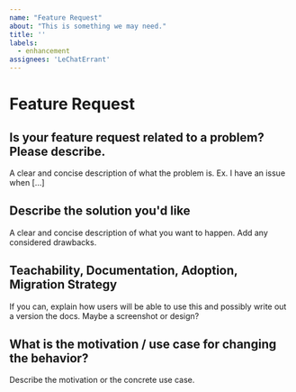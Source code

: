 ```yaml
---
name: "Feature Request"
about: "This is something we may need."
title: ''
labels:
  - enhancement
assignees: 'LeChatErrant'
---
```


# Feature Request

## Is your feature request related to a problem? Please describe.

A clear and concise description of what the problem is. Ex. I have an issue when [...]

## Describe the solution you'd like

A clear and concise description of what you want to happen. Add any considered drawbacks.

## Teachability, Documentation, Adoption, Migration Strategy

If you can, explain how users will be able to use this and possibly write out a version the docs. Maybe a screenshot or design?

## What is the motivation / use case for changing the behavior?

Describe the motivation or the concrete use case.
